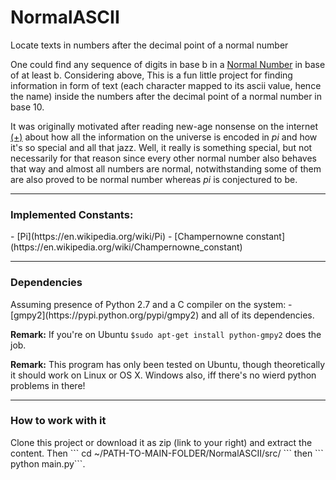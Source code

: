 # NormalASCII
Locate texts in numbers after the decimal point of a normal number

One could find any sequence of digits in base b in a [Normal Number](https://en.wikipedia.org/wiki/Normal_number) in base of at least b.
Considering above, This is a fun little project for finding information in form of text (each character mapped to its ascii value, hence the name) inside the numbers after the decimal point of a normal number in base 10.

It was originally motivated after reading new-age nonsense on the internet  [(+)](https://www.quora.com/Since-the-base-10-expansion-of-pi-is-infinite-and-nonrepeating-does-every-possible-sequence-of-digits-exist-somewhere-in-it) about how all the information on the universe is encoded in $pi$ and how it's so special and all that jazz. Well, it really is something special, but not necessarily for that reason since every other normal number also behaves that way and almost all numbers are normal, notwithstanding some of them are also proved to be normal number whereas $pi$ is conjectured to be.

---

<h3> Implemented Constants: </h3>
- [Pi](https://en.wikipedia.org/wiki/Pi)
- [Champernowne constant](https://en.wikipedia.org/wiki/Champernowne_constant)


---
<h3> Dependencies </h3>
Assuming presence of Python 2.7 and a C compiler on the system:
- [gmpy2](https://pypi.python.org/pypi/gmpy2) and all of its dependencies.

<b>Remark:</b> If you're on Ubuntu `$sudo apt-get install python-gmpy2` does the job. 

<b>Remark:</b> This program has only been tested on Ubuntu, though theoretically it should work on Linux or OS X. Windows also, iff there's no wierd python problems in there!

---
<h3> How to work with it </h3>
Clone this project or download it as zip (link to your right) and extract the content. Then ``` cd ~/PATH-TO-MAIN-FOLDER/NormalASCII/src/ ``` then ``` python main.py```.
